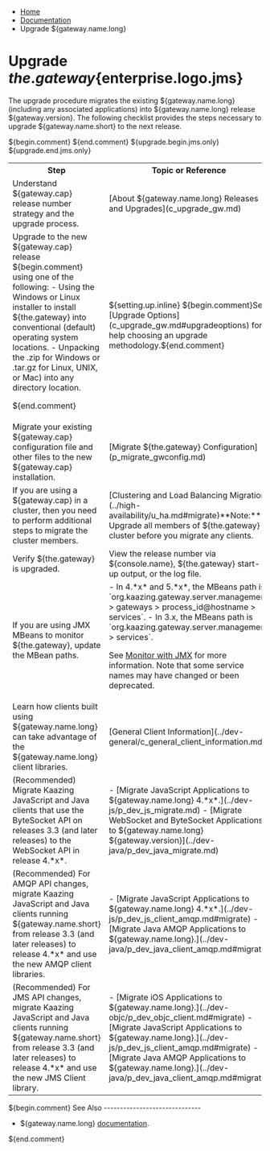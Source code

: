 -   [Home](../../index.md)
-   [Documentation](../index.md)
-   Upgrade ${gateway.name.long}

Upgrade ${the.gateway}${enterprise.logo.jms}
============================================

The upgrade procedure migrates the existing ${gateway.name.long} (including any associated applications) into ${gateway.name.long} release ${gateway.version}. The following checklist provides the steps necessary to upgrade ${gateway.name.short} to the next release.

<table class="checklist">
<tr>
<th scope="col" width="408">
Step
</th>
<th width="333" scope="col">
Topic or Reference
</th>
</tr>
${begin.comment}
<tr>
<td>
Understand ${gateway.cap} release number strategy and the upgrade process.
</td>
<td>
[About ${gateway.name.long} Releases and Upgrades](c_upgrade_gw.md)
</td>
</tr>
${end.comment}
<tr>
<td>
Upgrade to the new ${gateway.cap} release ${begin.comment} using one of the following:
-   Using the Windows or Linux installer to install ${the.gateway} into conventional (default) operating system locations.
-   Unpacking the .zip for Windows or .tar.gz for Linux, UNIX, or Mac) into any directory location.

${end.comment}
</td>
<td>
${setting.up.inline} ${begin.comment}See [Upgrade Options](c_upgrade_gw.md#upgradeoptions) for help choosing an upgrade methodology.${end.comment}
</td>
</tr>
<tr>
<td>
Migrate your existing ${gateway.cap} configuration file and other files to the new ${gateway.cap} installation.
</td>
<td>
[Migrate ${the.gateway} Configuration](p_migrate_gwconfig.md)
</td>
</tr>
<tr>
<td>
If you are using a ${gateway.cap} in a cluster, then you need to perform additional steps to migrate the cluster members.
</td>
<td>
[Clustering and Load Balancing Migration](../high-availability/u_ha.md#migrate)**Note:** Upgrade all members of ${the.gateway} cluster before you migrate any clients.
</td>
</tr>
<tr>
<td>
Verify ${the.gateway} is upgraded.
</td>
<td>
View the release number via ${console.name}, ${the.gateway} start-up output, or the log file.
</td>
</tr>
<tr>
<td>
If you are using JMX MBeans to monitor ${the.gateway}, update the MBean paths.
</td>
<td>
-   In 4.*x* and 5.*x*, the MBeans path is `org.kaazing.gateway.server.management > gateways > process_id@hostname > services`.
-   In 3.x, the MBeans path is `org.kaazing.gateway.server.management > services`.

See [Monitor with JMX](../management/p_monitor_jmx.md) for more information. Note that some service names may have changed or been deprecated.
</td>
</tr>
<tr>
<td>
Learn how clients built using ${gateway.name.long} can take advantage of the ${gateway.name.long} client libraries.
</td>
<td>
[General Client Information](../dev-general/c_general_client_information.md)
</td>
</tr>
<tr>
<td>
(Recommended) Migrate Kaazing JavaScript and Java clients that use the ByteSocket API on releases 3.3 (and later releases) to the WebSocket API in release 4.*x*.
</td>
<td>
-   [Migrate JavaScript Applications to ${gateway.name.long} 4.*x*.](../dev-js/p_dev_js_migrate.md)
-   [Migrate WebSocket and ByteSocket Applications to ${gateway.name.long} ${gateway.version}](../dev-java/p_dev_java_migrate.md)

</td>
</tr>
<tr>
<td>
(Recommended) For AMQP API changes, migrate Kaazing JavaScript and Java clients running ${gateway.name.short} from release 3.3 (and later releases) to release 4.*x* and use the new AMQP client libraries.
</td>
<td>
-   [Migrate JavaScript Applications to ${gateway.name.long} 4.*x*.](../dev-js/p_dev_js_client_amqp.md#migrate)
-   [Migrate Java AMQP Applications to ${gateway.name.long}.](../dev-java/p_dev_java_client_amqp.md#migrate)

</td>
</tr>
${upgrade.begin.jms.only}
<tr>
<td>
(Recommended) For JMS API changes, migrate Kaazing JavaScript and Java clients running ${gateway.name.short} from release 3.3 (and later releases) to release 4.*x* and use the new JMS Client library.
</td>
<td>
-   [Migrate iOS Applications to ${gateway.name.long}.](../dev-objc/p_dev_objc_client.md#migrate)
-   [Migrate JavaScript Applications to ${gateway.name.long}.](../dev-js/p_dev_js_client_amqp.md#migrate)
-   [Migrate Java AMQP Applications to ${gateway.name.long}.](../dev-java/p_dev_java_client_amqp.md#migrate)

</td>
</tr>
${upgrade.end.jms.only}
</table>
${begin.comment}
<a name="seealso"></a>See Also
------------------------------

-   ${gateway.name.long} [documentation](../index.md).

${end.comment}


